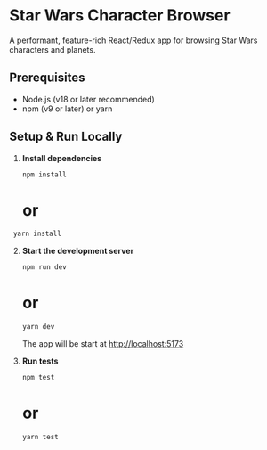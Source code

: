 # Star Wars Character Browser

A performant, feature-rich React/Redux app for browsing Star Wars characters and planets.

## Prerequisites
- Node.js (v18 or later recommended)
- npm (v9 or later) or yarn

## Setup & Run Locally

1. **Install dependencies**
   ```sh
   npm install
   ```
   # or
  ```sh
   yarn install
   ```

2. **Start the development server**
   ```sh
   npm run dev
   ```
   # or
   ```sh
   yarn dev
   ```
   The app will be start at [http://localhost:5173](http://localhost:5173) 

3. **Run tests**
   ```sh
   npm test
   ```
   # or
   ```sh
   yarn test
   ```
